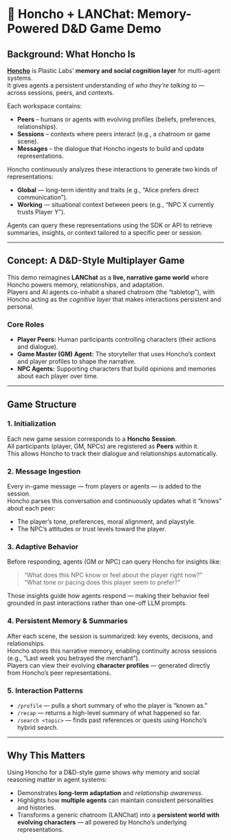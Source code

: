 # 🧠 Honcho + LANChat: Memory-Powered D&D Game Demo

## Background: What Honcho Is

[**Honcho**](https://honcho.dev) is Plastic Labs’ **memory and social cognition layer** for multi-agent systems.  
It gives agents a persistent understanding of _who they’re talking to_ — across sessions, peers, and contexts.

Each workspace contains:

- **Peers** – humans or agents with evolving profiles (beliefs, preferences, relationships).
- **Sessions** – contexts where peers interact (e.g., a chatroom or game scene).
- **Messages** – the dialogue that Honcho ingests to build and update representations.

Honcho continuously analyzes these interactions to generate two kinds of representations:

- **Global** — long-term identity and traits (e.g., “Alice prefers direct communication”).
- **Working** — situational context between peers (e.g., “NPC X currently trusts Player Y”).

Agents can query these representations using the SDK or API to retrieve summaries, insights, or context tailored to a specific peer or session.

---

## Concept: A D&D-Style Multiplayer Game

This demo reimagines **LANChat** as a **live, narrative game world** where Honcho powers memory, relationships, and adaptation.  
Players and AI agents co-inhabit a shared chatroom (the “tabletop”), with Honcho acting as the _cognitive layer_ that makes interactions persistent and personal.

### Core Roles

- **Player Peers:** Human participants controlling characters (their actions and dialogue).
- **Game Master (GM) Agent:** The storyteller that uses Honcho’s context and player profiles to shape the narrative.
- **NPC Agents:** Supporting characters that build opinions and memories about each player over time.

---

## Game Structure

### 1. Initialization

Each new game session corresponds to a **Honcho Session**.  
All participants (player, GM, NPCs) are registered as **Peers** within it.  
This allows Honcho to track their dialogue and relationships automatically.

### 2. Message Ingestion

Every in-game message — from players or agents — is added to the session.  
Honcho parses this conversation and continuously updates what it “knows” about each peer:

- The player’s tone, preferences, moral alignment, and playstyle.
- The NPC’s attitudes or trust levels toward the player.

### 3. Adaptive Behavior

Before responding, agents (GM or NPC) can query Honcho for insights like:

> “What does this NPC know or feel about the player right now?”  
> “What tone or pacing does this player seem to prefer?”

Those insights guide how agents respond — making their behavior feel grounded in past interactions rather than one-off LLM prompts.

### 4. Persistent Memory & Summaries

After each scene, the session is summarized: key events, decisions, and relationships.  
Honcho stores this narrative memory, enabling continuity across sessions (e.g., “Last week you betrayed the merchant”).  
Players can view their evolving **character profiles** — generated directly from Honcho’s peer representations.

### 5. Interaction Patterns

- `/profile` — pulls a short summary of who the player is “known as.”
- `/recap` — returns a high-level summary of what happened so far.
- `/search <topic>` — finds past references or quests using Honcho’s hybrid search.

---

## Why This Matters

Using Honcho for a D&D-style game shows _why_ memory and social reasoning matter in agent systems:

- Demonstrates **long-term adaptation** and _relationship awareness_.
- Highlights how **multiple agents** can maintain consistent personalities and histories.
- Transforms a generic chatroom (LANChat) into a **persistent world with evolving characters** — all powered by Honcho’s underlying representations.
